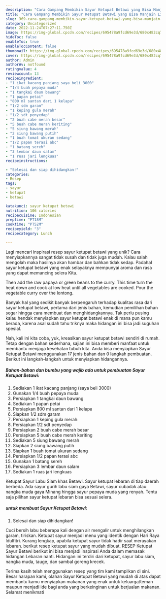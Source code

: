 ```yaml
---
description: "Cara Gampang Membikin Sayur Ketupat Betawi yang Bisa Manjain Lidah"
title: "Cara Gampang Membikin Sayur Ketupat Betawi yang Bisa Manjain Lidah"
slug: 369-cara-gampang-membikin-sayur-ketupat-betawi-yang-bisa-manjain-lidah
category: Uncategorized
date: 2022-11-24T07:27:11.750Z
image: https://img-global.cpcdn.com/recipes/695478a9fcd69e3d/680x482cq70/sayur-ketupat-betawi-foto-resep-utama.jpg
hideToc: false
enableToc: true
enableTocContent: false
thumbnail: https://img-global.cpcdn.com/recipes/695478a9fcd69e3d/680x482cq70/sayur-ketupat-betawi-foto-resep-utama.jpg
cover: https://img-global.cpcdn.com/recipes/695478a9fcd69e3d/680x482cq70/sayur-ketupat-betawi-foto-resep-utama.jpg
author: Admin
authorAv: notfound
ratingvalue: 4
reviewcount: 13
recipeingredient:
- "1 ikat kacang panjang saya beli 3000"
- "1/4 buah pepaya muda"
- "1 tangkai daun bawang"
- "1 papan petai"
- "800 ml santan dari 1 kelapa"
- "1/2 sdm garam"
- "1 keping gula merah"
- "1/2 sdt penyedap"
- "2 buah cabe merah besar"
- "5 buah cabe merah keriting"
- "5 siung bawang merah"
- "2 siung bawang putih"
- "1 buah tomat ukuran sedang"
- "1/2 papan terasi abc"
- "1 batang sereh"
- "3 lembar daun salam"
- "1 ruas jari lengkuas"
recipeinstructions:

- "Selesai dan siap dihidangkan!"
categories:
- Resep
tags:
- sayur
- ketupat
- betawi

katakunci: sayur ketupat betawi 
nutrition: 106 calories
recipecuisine: Indonesian
preptime: "PT18M"
cooktime: "PT52M"
recipeyield: "3"
recipecategory: Lunch

---
```





Lagi mencari inspirasi resep sayur ketupat betawi yang unik? Cara menyiapkannya sangat tidak susah dan tidak juga mudah. Kalau salah mengolah maka hasilnya akan hambar dan bahkan tidak sedap. Padahal sayur ketupat betawi yang enak selayaknya mempunyai aroma dan rasa yang dapat memancing selera Kita.





Then add the raw papaya or green beans to the curry. This time turn the heat down and cook at low heat until all vegetables are cooked. Pour the vegetable curry over the lontong.

Banyak hal yang sedikit banyak berpengaruh terhadap kualitas rasa dari sayur ketupat betawi, pertama dari jenis bahan, kemudian pemilihan bahan segar hingga cara membuat dan menghidangkannya. Tak perlu pusing kalau hendak menyiapkan sayur ketupat betawi enak di mana pun kamu berada, karena asal sudah tahu triknya maka hidangan ini bisa jadi suguhan spesial.






Nah, kali ini kita coba, yuk, kreasikan sayur ketupat betawi sendiri di rumah. Tetap dengan bahan sederhana, sajian ini bisa memberi manfaat untuk membantu menjaga kesehatan tubuh kita. Anda bisa menyiapkan Sayur Ketupat Betawi menggunakan 17 jenis bahan dan 0 langkah pembuatan. Berikut ini langkah-langkah untuk menyiapkan hidangannya.

<!--inarticleads1-->

##### Bahan-bahan dan bumbu yang wajib ada untuk pembuatan Sayur Ketupat Betawi:

1. Sediakan 1 ikat kacang panjang (saya beli 3000)
1. Gunakan 1/4 buah pepaya muda
1. Persiapkan 1 tangkai daun bawang
1. Sediakan 1 papan petai
1. Persiapkan 800 ml santan dari 1 kelapa
1. Siapkan 1/2 sdm garam
1. Persiapkan 1 keping gula merah
1. Persiapkan 1/2 sdt penyedap
1. Persiapkan 2 buah cabe merah besar
1. Persiapkan 5 buah cabe merah keriting
1. Sediakan 5 siung bawang merah
1. Siapkan 2 siung bawang putih
1. Siapkan 1 buah tomat ukuran sedang
1. Persiapkan 1/2 papan terasi abc
1. Gunakan 1 batang sereh
1. Persiapkan 3 lembar daun salam
1. Sediakan 1 ruas jari lengkuas


Ketupat Sayur Labu Siam khas Betawi. Sayur ketupat lebaran di tiap daerah berbeda. Ada sayur gurih labu siam gaya Betawi, sayur cubadak atau nangka muda gaya Minang hingga sayur pepaya muda yang renyah. Tentu saja pilihan sayur ketupat lebaran bisa sesuai selera. 

<!--inarticleads2-->

#####  untuk membuat Sayur Ketupat Betawi:


1. Selesai dan siap dihidangkan!

Cuci bersih labu beberapa kali dengan air mengalir untuk menghilangkan garam, tiriskan. Ketupat sayur menjadi menu yang identik dengan Hari Raya Idulfitri. Kurang lengkap, apabila ketupat sayur tidak hadir saat merayakan lebaran. berikut resep ketupat sayur yang mudah dibuat. RESEP Ketupat Sayur Betawi berikut ini bisa menjadi inspirasi Anda dalam memasak hidangan Lebaran nanti. Hidangan ini terdiri dari ketupat, sayur labu siam, nangka muda, tauge, dan sambal goreng krecek. 

Terima kasih telah menggunakan resep yang tim kami tampilkan di sini. Besar harapan kami, olahan Sayur Ketupat Betawi yang mudah di atas dapat membantu kamu menyiapkan makanan yang enak untuk keluarga/teman maupun menjadi ide bagi anda yang berkeinginan untuk berjualan makanan. Selamat menikmati
